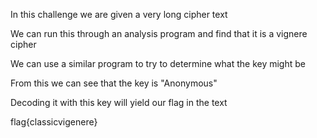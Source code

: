 In this challenge we are given a very long cipher text

We can run this through an analysis program and find that it is a vignere cipher

We can use a similar program to try to determine what the key might be

From this we can see that the key is "Anonymous"

Decoding it with this key will yield our flag in the text

flag{classicvigenere}

